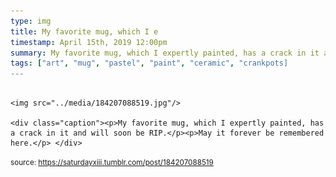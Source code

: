 ```yaml
---
type: img
title: My favorite mug, which I e
timestamp: April 15th, 2019 12:00pm
summary: My favorite mug, which I expertly painted, has a crack in it and will soon be RIP.</p><p>May it forever be remembered here.</p> 
tags: ["art", "mug", "pastel", "paint", "ceramic", "crankpots]
---
```


                
                
                
                                                                                        <img src="../media/184207088519.jpg"/>
                                                                                          <div class="caption"><p>My favorite mug, which I expertly painted, has a crack in it and will soon be RIP.</p><p>May it forever be remembered here.</p> </div>
                                    
                
                
                
                
                                
<small>source: https://saturdayxiii.tumblr.com/post/184207088519</small>